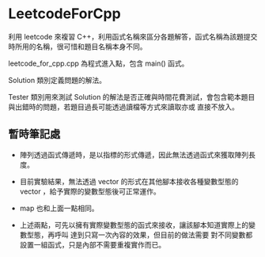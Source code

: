 # LeetcodeForCpp
利用 leetcode 來複習 C++，利用函式名稱來區分各題解答，函式名稱為該題提交時所用的名稱，很可惜和題目名稱本身不同。

leetcode_for_cpp.cpp 為程式進入點，包含 main() 函式。

Solution 類別定義問題的解法。

Tester 類別用來測試 Solution 的解法是否正確與時間花費測試，會包含範本題目與出錯時的問題，若題目過長可能透過讀檔等方式來讀取亦或
直接不放入。


## 暫時筆記處

- 陣列透過函式傳遞時，是以指標的形式傳遞，因此無法透過函式來獲取陣列長度。

- 目前實驗結果，無法透過 vector<T> 的形式在其他腳本接收各種變數型態的 vector ，給予實際的變數型態後可正常運作。

- map 也和上面一點相同。 

- 上述兩點，可先以擁有實際變數型態的函式來接收，讓該腳本知道實際上的變數型態，再呼叫 <T> 達到只寫一次內容的效果，但目前的做法需要
對不同變數都設置一組函式，只是內部不需要重複實作而已。
